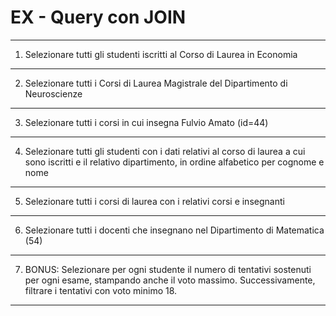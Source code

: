 # EX - Query con JOIN

---

1. Selezionare tutti gli studenti iscritti al Corso di Laurea in Economia

---

2. Selezionare tutti i Corsi di Laurea Magistrale del Dipartimento di Neuroscienze

---

3. Selezionare tutti i corsi in cui insegna Fulvio Amato (id=44)

---

4. Selezionare tutti gli studenti con i dati relativi al corso di laurea a cui sono iscritti e il relativo dipartimento, in ordine alfabetico per cognome e nome

---

5. Selezionare tutti i corsi di laurea con i relativi corsi e insegnanti

---

6. Selezionare tutti i docenti che insegnano nel Dipartimento di Matematica (54)

---

7. BONUS: Selezionare per ogni studente il numero di tentativi sostenuti per ogni esame, stampando anche il voto massimo. Successivamente, filtrare i tentativi con voto minimo 18.

---